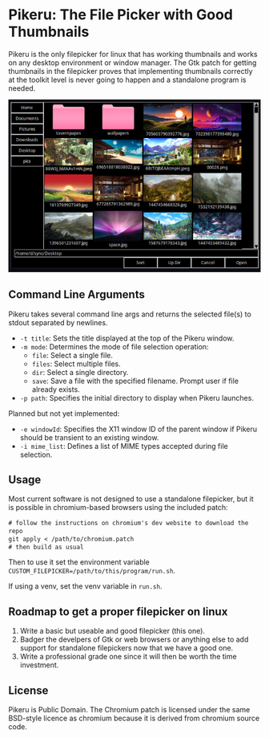  # Pikeru: The File Picker with Good Thumbnails

Pikeru is the only filepicker for linux that has working thumbnails and works on any desktop environment or window manager. The Gtk patch for getting thumbnails in the filepicker proves that implementing thumbnails correctly at the toolkit level is never going to happen and a standalone program is needed.

![screenshot](screenshot.jpg)

## Command Line Arguments
Pikeru takes several command line args and returns the selected file(s) to stdout separated by newlines.

- `-t title`: Sets the title displayed at the top of the Pikeru window.
- `-m mode`: Determines the mode of file selection operation:
  - `file`: Select a single file.
  - `files`: Select multiple files.
  - `dir`: Select a single directory.
  - `save`: Save a file with the specified filename. Prompt user if file already exists.
- `-p path`: Specifies the initial directory to display when Pikeru launches.

Planned but not yet implemented:
- `-e windowId`: Specifies the X11 window ID of the parent window if Pikeru should be transient to an existing window.
- `-i mime_list`: Defines a list of MIME types accepted during file selection.

## Usage

Most current software is not designed to use a standalone filepicker, but it is possible in chromium-based browsers using the included patch:
```
# follow the instructions on chromium's dev website to download the repo
git apply < /path/to/chromium.patch
# then build as usual
```
Then to use it set the environment variable `CUSTOM_FILEPICKER=/path/to/this/program/run.sh`.

If using a venv, set the venv variable in `run.sh`.

## Roadmap to get a proper filepicker on linux
1. Write a basic but useable and good filepicker (this one).
2. Badger the develpers of Gtk or web browsers or anything else to add support for standalone filepickers now that we have a good one.
3. Write a professional grade one since it will then be worth the time investment.

## License
Pikeru is Public Domain.
The Chromium patch is licensed under the same BSD-style licence as chromium because it is derived from chromium source code.

